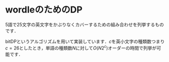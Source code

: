 # wordleのためのDP
5語で25文字の英文字をかぶりなくカバーするための組み合わせを列挙するものです．

bitDPというアルゴリズムを用いて実装しています．$c$を英小文字の種類数つまり$c=26$としたとき，単語の種類数$N$に対して$O(N2^c)$オーダーの時間で列挙が可能です．
